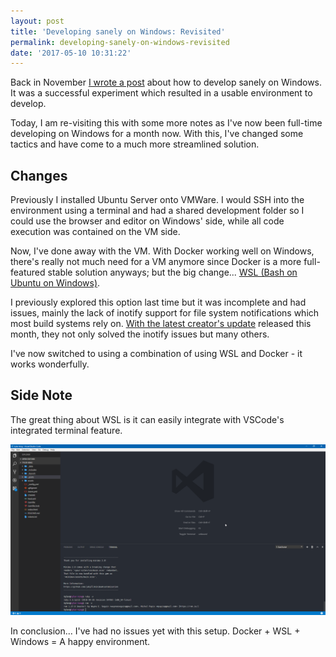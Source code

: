 ```yaml
---
layout: post
title: 'Developing sanely on Windows: Revisited'
permalink: developing-sanely-on-windows-revisited
date: '2017-05-10 10:31:22'
---
```


Back in November [I wrote a post](/developing-sanely-on-windows) about how to develop sanely on Windows. It was a successful experiment which resulted in a usable environment to develop.

Today, I am re-visiting this with some more notes as I've now been full-time developing on Windows for a month now. With this, I've changed some tactics and have come to a much more streamlined solution.

## Changes

Previously I installed Ubuntu Server onto VMWare. I would SSH into the environment using a terminal and had a shared development folder so I could use the browser and editor on Windows' side, while all code execution was contained on the VM side.

Now, I've done away with the VM. With Docker working well on Windows, there's really not much need for a VM anymore since Docker is a more full-featured stable solution anyways; but the big change... [WSL (Bash on Ubuntu on Windows)](https://msdn.microsoft.com/en-us/commandline/wsl/about).

I previously explored this option last time but it was incomplete and had issues, mainly the lack of inotify support for file system notifications which most build systems rely on. [With the latest creator's update](https://blogs.msdn.microsoft.com/wsl/2017/04/18/file-system-improvements-to-the-windows-subsystem-for-linux/) released this month, they not only solved the inotify issues but many others.

I've now switched to using a combination of using WSL and Docker - it works wonderfully.

## Side Note

The great thing about WSL is it can easily integrate with VSCode's integrated terminal feature.

[![VS Code with WSL](/assets/images/vs-code-wsl.png)](/assets/images/vs-code-wsl.png)

In conclusion... I've had no issues yet with this setup. Docker + WSL + Windows = A happy environment.
